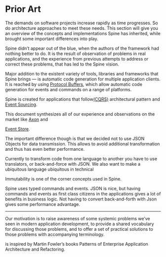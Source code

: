 # Prior Art

The demands on software projects increase rapidly as time progresses. So do architecture approaches to meet these needs. 
This section will give you an overview of the concepts and implementations Spine has inherited, while brought some important differences into play.

Spine didn’t appear out of the blue, when the authors of the framework had nothing better to do. It is the result of observation of problems in real applications, and the experience from previous attempts to address or correct these problems, that has led to the Spine vision.

Major addition to the existent variety of tools, libraries and frameworks that Spine brings — is automatic code generation for multiple application clients. It is reached by using [Protocol Buffers](https://developers.google.com/protocol-buffers/docs/overview), which allow automatic code generation for events and commands on a range of platforms.

Spine is created for applications that follow[(CQRS)](http://martinfowler.com/bliki/CQRS.html) architectural pattern and [Event Sourcing](http://martinfowler.com/eaaDev/EventSourcing.html). 


This document synthesizes all of our experience and observations  on the market like [Axon](http://www.axonframework.org/) and 

[Event Store](https://geteventstore.com/). 

The important difference though is that we decided not to use JSON Objects for data transmission. This allows to avoid additional transformation and thus has even better performance. 


Currently to transform code from one language to another you have to use translators, or back-and-force with JSON. We also want to make a ubiquitous language ubiquitous in technical
 
Immutability is one of the corner concepts used in Spine. 

Spine uses typed commands and events. JSON is nice, but having commands and events as first class citizens in the applications gives a lot of benefits in business logic. Not having to convert back-and-forth with Json gives some performance advantage.








---



 
Our motivation is to raise awareness of some systemic problems we’ve seen in modern application development, to provide a shared vocabulary for discussing those problems, and to offer a set of practical solutions to those problems with accompanying terminology. 

is inspired by Martin Fowler’s books Patterns of Enterprise Application Architecture and Refactoring.
